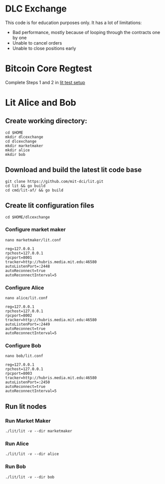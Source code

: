 # DLC Exchange

This code is for education purposes only. It has a lot of limitations:
* Bad performance, mostly because of looping through the contracts one by one
* Unable to cancel orders
* Unable to close positions early

# Bitcoin Core Regtest

Complete Steps 1 and 2 in [lit test setup](https://github.com/mit-dci/lit/blob/master/docs/test-setup.md)

# Lit Alice and Bob
## Create working directory:

```
cd $HOME
mkdir dlcexchange
cd dlcexchange
mkdir marketmaker
mkdir alice
mkdir bob
```

## Download and build the latest lit code base

```
git clone https://github.com/mit-dci/lit.git
cd lit && go build
cd cmd/lit-af/ && go build

```

## Create lit configuration files

```
cd $HOME/dlcexchange
```

### Configure market maker

```
nano marketmaker/lit.conf
```

```
reg=127.0.0.1
rpchost=127.0.0.1
rpcport=8001
tracker=http://hubris.media.mit.edu:46580
autoListenPort=:2448
autoReconnect=true
autoReconnectInterval=5
```

### Configure Alice

```
nano alice/lit.conf
```

```
reg=127.0.0.1
rpchost=127.0.0.1
rpcport=8002
tracker=http://hubris.media.mit.edu:46580
autoListenPort=:2449
autoReconnect=true
autoReconnectInterval=5
```

### Configure Bob

```
nano bob/lit.conf
```

```
reg=127.0.0.1
rpchost=127.0.0.1
rpcport=8003
tracker=http://hubris.media.mit.edu:46580
autoListenPort=:2450
autoReconnect=true
autoReconnectInterval=5
```

## Run lit nodes

### Run Market Maker
```
./lit/lit -v --dir marketmaker
```

### Run Alice
```
./lit/lit -v --dir alice
```

### Run Bob
```
./lit/lit -v --dir bob
```
